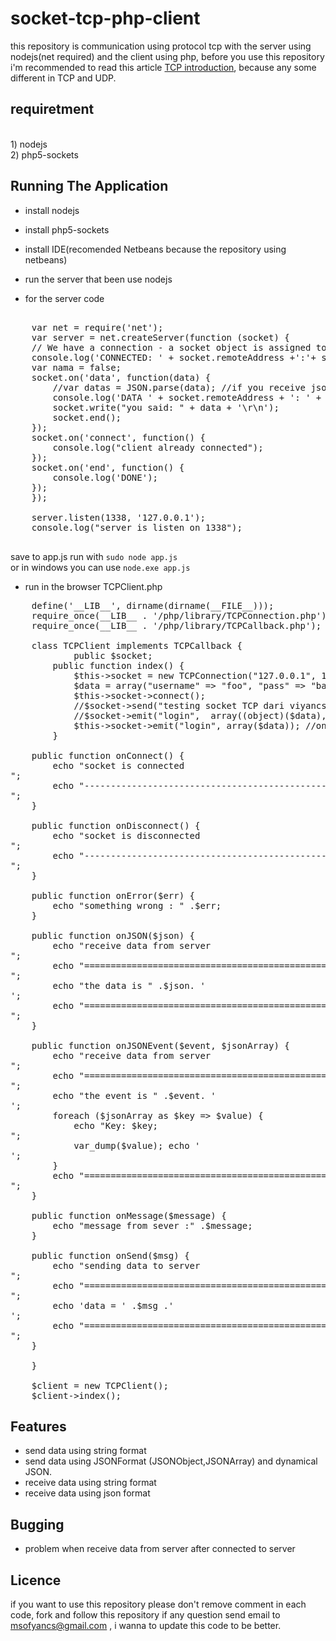 socket-tcp-php-client
============

this repository is communication using protocol tcp with the server using nodejs(net required) and the client using php, before you use this repository i'm recommended to read
this article [TCP introduction](https://github.com/viyancs/socket-udp-java-client/wiki), because any some different in TCP and UDP.
<br>

requiretment 
-----------------------
<br>
1) nodejs <br>
2) php5-sockets



Running The Application
-----------------------

* install nodejs <br>
* install php5-sockets <br>
* install IDE(recomended Netbeans because the repository using netbeans) <br>
	 
* run the server that been use nodejs<br>

* for the server code  <br>
<pre>

    var net = require('net');
    var server = net.createServer(function (socket) {
    // We have a connection - a socket object is assigned to the connection automatically
    console.log('CONNECTED: ' + socket.remoteAddress +':'+ socket.remotePort);
    var nama = false;
    socket.on('data', function(data) {    
        //var datas = JSON.parse(data); //if you receive json must be parse 
        console.log('DATA ' + socket.remoteAddress + ': ' + data);  
        socket.write("you said: " + data + '\r\n');
        socket.end();
    });
    socket.on('connect', function() {
        console.log("client already connected");
    });
    socket.on('end', function() {
        console.log('DONE');
    });
    });

    server.listen(1338, '127.0.0.1');
    console.log("server is listen on 1338");

</pre>


save to app.js run with `sudo node app.js` <br> or in windows you can use `node.exe app.js` 

* run in the browser TCPClient.php<br>
<pre>
    define('__LIB__', dirname(dirname(__FILE__)));
    require_once(__LIB__ . '/php/library/TCPConnection.php');
    require_once(__LIB__ . '/php/library/TCPCallback.php');

    class TCPClient implements TCPCallback {
            public $socket;
        public function index() {
            $this->socket = new TCPConnection("127.0.0.1", 1338, $this);
            $data = array("username" => "foo", "pass" => "bar");
            $this->socket->connect();
            //$socket->send("testing socket TCP dari viyancs"); // format string only
            //$socket->emit("login",  array((object)($data),  (object)($data1))); //multy dimension json
            $this->socket->emit("login", array($data)); //one array dimension json
        }

    public function onConnect() {
        echo "socket is connected </br>";
        echo "-------------------------------------------------------------</br>";
    }

    public function onDisconnect() {
        echo "socket is disconnected </br>";
        echo "-------------------------------------------------------------</br>";
    }

    public function onError($err) {
        echo "something wrong : " .$err;
    }

    public function onJSON($json) {
        echo "receive data from server </br>";
        echo "=============================================================</br>";
        echo "the data is " .$json. '</br>';
        echo "=============================================================</br>";
    }

    public function onJSONEvent($event, $jsonArray) {
        echo "receive data from server </br>";
        echo "=============================================================</br>";
        echo "the event is " .$event. '</br>';
        foreach ($jsonArray as $key => $value) {
            echo "Key: $key; </br>";
            var_dump($value); echo '</br>';
        }
        echo "=============================================================</br>";
    }

    public function onMessage($message) {
        echo "message from sever :" .$message;
    }

    public function onSend($msg) {
        echo "sending data to server </br>";
        echo "=============================================================</br>";
        echo 'data = ' .$msg .'</br>';
        echo "=============================================================</br>";
    }

    }

    $client = new TCPClient();
    $client->index();
</pre>

Features
-----------------------

* send data using string format 
* send data using JSONFormat (JSONObject,JSONArray) and dynamical JSON.
* receive data using string format
* receive data using json format


Bugging 
-----------------------

* problem when receive data from server after connected to server

Licence 
----------------------
if you want to use this repository please  don't remove comment in each code, fork and follow this repository if any question send email to msofyancs@gmail.com , i wanna to update this code to be better.

	


